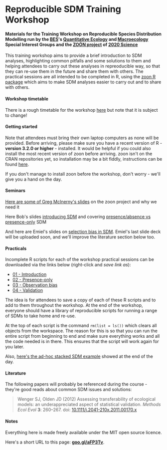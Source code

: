 # Reproducible SDM Training Workshop

#### Materials for the Training Workshop on Reproducible Species Distribution Modelling run by the [BES](http://www.britishecologicalsociety.org/)'s [Quantitative Ecology](http://www.britishecologicalsociety.org/getting-involved/special-interest-groups/quantitative-ecology) and [Macroecology](http://www.britishecologicalsociety.org/getting-involved/special-interest-groups/macroecology) Special Interest Groups and the [ZOӦN project](https://zoonproject.wordpress.com) of [2020 Science](http://www.2020science.net)

This training workshop aims to provide a brief introduction to SDM analyses, highlighting common pitfalls and some solutions to them and helping attendees to carry out these analyses in repreoducible way, so that they can re-use them in the future and share them with others.
The practical sessions are all intended to be completed in R, using the [zoon R package](https://github.com/zoonproject/zoon) which aims to make SDM analyses easier to carry out and to share with others.


#### Workshop timetable

There is a rough timetable for the workshop [here](https://github.com/goldingn/repro_sdm_wkshp/blob/master/timetable/timetable.md) but note that it is subject to change!

#### Getting started

Note that attendees must bring their own laptop computers as none will be provided.
Before arriving, please make sure you have a recent version of R - **version 3.2.0 or higher** - installed.
It would be helpful if you could also install the most recent version of zoon before arriving.
zoon isn't on the CRAN repositories yet, so installation may be a bit fiddly, instructions can be found [here](https://github.com/zoonproject/zoon#to-install-the-stableish-version-directly-from-r).

If you don't manage to install zoon before the workshop, don't worry - we'll give you a hand on the day.

#### Seminars


[Here are some of Greg McInerny's slides](https://github.com/goldingn/repro_sdm_wkshp/blob/master/slides/Greg_McInernys_zoon_slides.pdf) on the zoon project and why we need it

Here Bob's slides [introducing SDM](https://rawgit.com/goldingn/repro_sdm_wkshp/master/slides/SDMsSep1Tut1.html) and covering [presence/absence vs presence-only](https://rawgit.com/goldingn/repro_sdm_wkshp/master/slides/SDMsSep1Tut2.html) SDM

And here are Emiel's slides on [selection bias in SDM](https://rawgit.com/goldingn/repro_sdm_wkshp/master/slides/sdm_selection_bias.html).
Emiel's last slide deck will be uploaded soon, and we'll improve the literature section below too.

#### Practicals

Incomplete R scripts for each of the workshop practical sessions can be downloaded via the links below (right-click and *save link as*):

* [01 - Introduction](https://raw.githubusercontent.com/goldingn/repro_sdm_wkshp/master/practicals/01_introduction.R)
* [02 - Presence-only](https://raw.githubusercontent.com/goldingn/repro_sdm_wkshp/master/practicals/02_presence_only.R)
* [03 - Observation bias](https://raw.githubusercontent.com/goldingn/repro_sdm_wkshp/master/practicals/03_observation_bias.R)
* [04 - Validation](https://raw.githubusercontent.com/goldingn/repro_sdm_wkshp/master/practicals/04_validation.R)

The idea is for attendees to save a copy of each of these R scripts and to add to them throughout the workshop.
At the end of the workshop, everyone should have a library of reproducible scripts for running a range of SDMs to take home and re-use.

At the top of each script is the command `rm(list = ls())`  which clears all objects from the workspace.
The reason for this is so that you can run the entire script from beginning to end and make sure everything works and all the code needed is in there.
This ensures that the script will work again for you later.


Also, [here's the ad-hoc stacked SDM example](https://raw.githubusercontent.com/goldingn/repro_sdm_wkshp/master/practicals/stacked_sdms_with_zoon.R) showed at the end of the day.



#### Literature

The following papers will probably be referenced during the course - they're good reads about common SDM issues and solutions:

> Wenger SJ, Olden JD (2012) Assessing transferability of ecological models: an underappreciated aspect of statistical validation. *Methods Ecol Evol* **3**: 260–267. doi: [10.1111/j.2041-210x.2011.00170.x](http://onlinelibrary.wiley.com/doi/10.1111/j.2041-210X.2011.00170.x/abstract)


#### Notes

Everything here is made freely available under the MIT open source licence.

Here's a short URL to this page: **[goo.gl/aFP3Tv](https://goo.gl/aFP3Tv)**.

